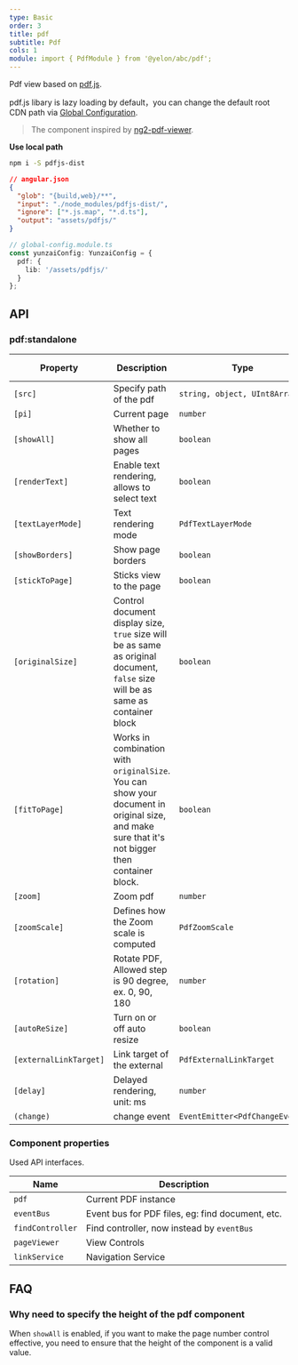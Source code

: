 ```yaml
---
type: Basic
order: 3
title: pdf
subtitle: Pdf
cols: 1
module: import { PdfModule } from '@yelon/abc/pdf';
---
```


Pdf view based on [pdf.js](https://mozilla.github.io/pdf.js/).

pdf.js libary is lazy loading by default，you can change the default root CDN path via [Global Configuration](/docs/global-config).

> The component inspired by [ng2-pdf-viewer](https://github.com/VadimDez/ng2-pdf-viewer).

**Use local path**

```bash
npm i -S pdfjs-dist
```

```json
// angular.json
{
  "glob": "{build,web}/**",
  "input": "./node_modules/pdfjs-dist/",
  "ignore": ["*.js.map", "*.d.ts"],
  "output": "assets/pdfjs/"
}
```

```ts
// global-config.module.ts
const yunzaiConfig: YunzaiConfig = {
  pdf: {
    lib: '/assets/pdfjs/'
  }
};
```

## API

### pdf:standalone

| Property | Description | Type | Default | Global Config |
|----------|-------------|------|---------|---------------|
| `[src]` | Specify path of the pdf | `string, object, UInt8Array` | - | - |
| `[pi]` | Current page | `number` | `1` | - |
| `[showAll]` | Whether to show all pages | `boolean` | `true` | ✅ |
| `[renderText]` | Enable text rendering, allows to select text | `boolean` | `true` | ✅ |
| `[textLayerMode]` | Text rendering mode | `PdfTextLayerMode` | `ENABLE` | - |
| `[showBorders]` | Show page borders | `boolean` | `false` | ✅ |
| `[stickToPage]` | Sticks view to the page | `boolean` | `false` | - |
| `[originalSize]` | Control document display size, `true` size will be as same as original document, `false` size will be as same as container block | `boolean` | `true` | ✅ |
| `[fitToPage]` | Works in combination with `originalSize`. You can show your document in original size, and make sure that it's not bigger then container block. | `boolean` | `false` | ✅ |
| `[zoom]` | Zoom pdf | `number` | `1` | - |
| `[zoomScale]` | Defines how the Zoom scale is computed | `PdfZoomScale` | `page-width` | - |
| `[rotation]` | Rotate PDF, Allowed step is 90 degree, ex. 0, 90, 180 | `number` | `0` | - |
| `[autoReSize]` | Turn on or off auto resize | `boolean` | `true` | ✅ |
| `[externalLinkTarget]` | Link target of the external | `PdfExternalLinkTarget` | `BLANK` | - |
| `[delay]` | Delayed rendering, unit: ms | `number` | `0` | - |
| `(change)` | change event | `EventEmitter<PdfChangeEvent>` | - | - |

### Component properties

Used API interfaces.

| Name | Description |
| --- | ---- |
| `pdf` | Current PDF instance |
| `eventBus` | Event bus for PDF files, eg: find document, etc. |
| `findController` | Find controller, now instead by `eventBus` |
| `pageViewer` | View Controls |
| `linkService` | Navigation Service |

## FAQ

### Why need to specify the height of the pdf component

When `showAll` is enabled, if you want to make the page number control effective, you need to ensure that the height of the component is a valid value.
